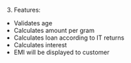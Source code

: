 3.	Features:  

-	Validates age 
-	Calculates amount per gram
-	Calculates loan according to IT returns
-	Calculates interest
-	EMI will be displayed to customer 

